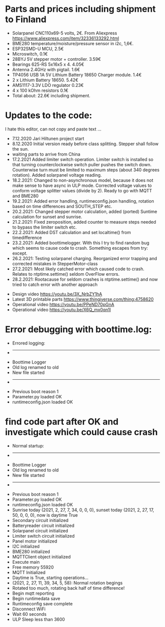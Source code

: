 # Parts and prices including shipment to Finland

- Solarpanel CNC110x69-5 volts, 2€. From Aliexpress  https://www.aliexpress.com/item/32336133292.html
- BME280 temperature/moisture/pressure sensor in i2c, 1,6€.
- ESP32SMD-U MCU, 2.5€
- Microswitch, 0.1€
- 28BYJ 5V stepper motor + controller. 3.59€
- Bearings 625-RS 5x16x5 x 4. 4.05€ 
- Antenna 2.4GHz with pigtail. 1.6€
- TP4056 USB 1A 5V Lithium Battery 18650 Charger module. 1.4€
- 2 x Lithium Battery 18650. 5.42€
- AMS1117-3.3V LDO regulator 0.23€
- 4 x 100 kOhm resistors 0.1€
- Total about: 22.6€ including shipment.


# Updates to the code:

I hate this editor, can not copy and paste text ...

- 7.12.2020 Jari Hiltunen project start
- 8.12.2020 Initial version ready before class splitting. Stepper shall follow the sun.
- waiting parts to arrive from China
- 17.2.2021 Added limiter switch operation. Limiter switch is installed so that turning counterclockwise switch
          puller pushes the switch down. Counterwise turn must be limited to maximum steps (about 340 degrees rotation).
          Added solarpanel voltage reading.
- 18.2.2021: Changed to non-asynchronous model, because it does not make sense to have async in ULP mode.
           Corrected voltage values to conform voltage splitter values (divide by 2).
           Ready to go with MQTT and BME280
- 19.2.2021: Added error handling, runtimeconfig.json handling, rotation based on time differences and SOUTH_STEP etc.
- 20.2.2021: Changed stepper motor calculation, added (ported) Suntime calculation for sunset and sunrise.
- 21.2.2021: Fixed zeroposition, added counter to measure steps needed to bypass the limiter switch etc.
- 22.2.2021: Added DST calculation and set localtime() from timedifference
- 23.2.2021: Added boottimelogger. With this I try to find random bug which seems to cause code to crash. Something escapes from try: except.
- 26.2.2021: Testing solarpanel charging. Reorganized error trapping and corrected mistakes in StepperMotor-class
- 27.2.2021: Most likely catched error which caused code to crash. Relates to ntptime.settime() seldom OverFlow errors.
- 28.2.2021: Rootacause for seldom crashes is ntptime.settime() and now tried to catch error with another approach

* Design video https://youtu.be/3X_NrbZY1hA
* Latest 3D printable parts https://www.thingiverse.com/thing:4758620
* Operational video https://youtu.be/PPeND70pGnA
* Operational video https://youtu.be/X6Q_mx0qn1I

# Error debugging with boottime.log:

* Errored logging:
* ----------------
* Boottime Logger
* Old log renamed to old
* New file started
* ----------------
* Previous boot reason 1 
*  Parameter.py loaded OK
* runtimeconfig.json loaded OK

# find code part after OK and investigate which could cause crash

* Normal startup:
*  ----------------
* Boottime Logger
* Old log renamed to old
* New file started
* ----------------
* Previous boot reason 1 
* Parameter.py loaded OK
* runtimeconfig.json loaded OK
* Sunrise today (2021, 2, 27, 7, 34, 0, 0, 0), sunset today (2021, 2, 27, 17, 50, 0, 0, 0), now is daytime True
* Secondary circuit initialized
* Batteryreader circuit initialized
* Solarpanel circuit initialized
* Limiter switch circuit initialized
* Panel motor initialized
* I2C initialized
* BME280 initialized
* MQTTClient object initialized
* Execute main
* Free memory 55920
* MQTT Initialized
* Daytime is True, starting operations...
* (2021, 2, 27, 11, 39, 34, 5, 58): Normal rotation begings
* Rotated too much, rotating back half of time difference!
* Begin mqtt reporting
* Begin runtimedata save
* Runtimeconfig save complete
* Disconnect WiFi
* Wait 60 seconds
* ULP Sleep less than 3600
